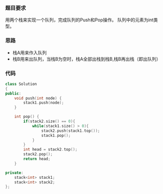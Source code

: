 ### 题目要求
用两个栈来实现一个队列，完成队列的Push和Pop操作。 队列中的元素为int类型。
### 思路
- 栈A用来作入队列
- 栈B用来出队列，当栈B为空时，栈A全部出栈到栈B,栈B再出栈（即出队列）
### 代码
```c++
class Solution
{
public:
    void push(int node) {
        stack1.push(node);
    }

    int pop() {
        if(stack2.size() == 0){
            while(stack1.size() > 0){
                stack2.push(stack1.top());
                stack1.pop();
            }
        }
        int head = stack2.top();
        stack2.pop();
        return head;
    }

private:
    stack<int> stack1;
    stack<int> stack2;
};